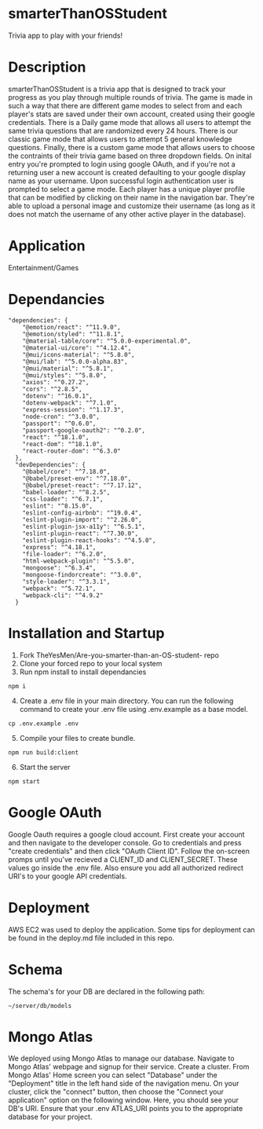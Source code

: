 # smarterThanOSStudent
Trivia app to play with your friends!

# Description
smarterThanOSStudent is a trivia app that is designed to track your progress as you play through multiple rounds of trivia. The game is made in such a way that there are different game modes to select from and each player's stats are saved under their own account, created using their google credentials. There is a Daily game mode that allows all users to attempt the same trivia questions that are randomized every 24 hours. There is our classic game mode that allows users to attempt 5 general knowledge questions. Finally, there is a custom game mode that allows users to choose the contraints of their trivia game based on three dropdown fields.
On inital entry you're prompted to login using google OAuth, and if you're not a returning user a new account is created defaulting to your google display name as your username. Upon successful login authentication user is prompted to select a game mode.
Each player has a unique player profile that can be modified by clicking on their name in the navigation bar. They're able to upload a personal image and customize their username (as long as it does not match the username of any other active player in the database).

# Application 
Entertainment/Games

# Dependancies 
```
"dependencies": {
    "@emotion/react": "^11.9.0",
    "@emotion/styled": "^11.8.1",
    "@material-table/core": "^5.0.0-experimental.0",
    "@material-ui/core": "^4.12.4",
    "@mui/icons-material": "^5.8.0",
    "@mui/lab": "^5.0.0-alpha.83",
    "@mui/material": "^5.8.1",
    "@mui/styles": "^5.8.0",
    "axios": "^0.27.2",
    "cors": "^2.8.5",
    "dotenv": "^16.0.1",
    "dotenv-webpack": "^7.1.0",
    "express-session": "^1.17.3",
    "node-cron": "^3.0.0",
    "passport": "^0.6.0",
    "passport-google-oauth2": "^0.2.0",
    "react": "^18.1.0",
    "react-dom": "^18.1.0",
    "react-router-dom": "^6.3.0"
  },
  "devDependencies": {
    "@babel/core": "^7.18.0",
    "@babel/preset-env": "^7.18.0",
    "@babel/preset-react": "^7.17.12",
    "babel-loader": "^8.2.5",
    "css-loader": "^6.7.1",
    "eslint": "^8.15.0",
    "eslint-config-airbnb": "^19.0.4",
    "eslint-plugin-import": "^2.26.0",
    "eslint-plugin-jsx-a11y": "^6.5.1",
    "eslint-plugin-react": "^7.30.0",
    "eslint-plugin-react-hooks": "^4.5.0",
    "express": "^4.18.1",
    "file-loader": "^6.2.0",
    "html-webpack-plugin": "^5.5.0",
    "mongoose": "^6.3.4",
    "mongoose-findorcreate": "^3.0.0",
    "style-loader": "^3.3.1",
    "webpack": "^5.72.1",
    "webpack-cli": "^4.9.2"
  }
```
# Installation and Startup
1. Fork TheYesMen/Are-you-smarter-than-an-OS-student- repo
2. Clone your forced repo to your local system
3. Run npm install to install dependancies
```
npm i
```
4. Create a .env file in your main directory. You can run the following command to create your .env file using .env.example as a base model.
```
cp .env.example .env
```
5. Compile your files to create bundle.
```
npm run build:client
```
6. Start the server
```
npm start
```

# Google OAuth
Google Oauth requires a google cloud account. First create your account and then navigate to the developer console. Go to credentials and press "create credentials" and then click "OAuth Client ID". Follow the on-screen promps until you've recieved a CLIENT_ID and CLIENT_SECRET. These values go inside the .env file. Also ensure you add all authorized redirect URI's to your google API credentials.

# Deployment
AWS EC2 was used to deploy the application. Some tips for deployment can be found in the deploy.md file included in this repo.

# Schema 
The schema's for your DB are declared in the following path:
```
~/server/db/models
```

# Mongo Atlas
We deployed using Mongo Atlas to manage our database. Navigate to Mongo Atlas' webpage and signup for their service. Create a cluster. From Mongo Atlas' Home screen you can select "Database" under the "Deployment" title in the left hand side of the navigation menu. On your cluster, click the "connect" button, then choose the "Connect your application" option on the following window. Here, you should see your DB's URI. Ensure that your .env ATLAS_URI points you to the appropriate database for your project.